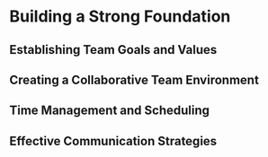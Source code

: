 # Building a Strong Foundation

## Establishing Team Goals and Values

## Creating a Collaborative Team Environment

## Time Management and Scheduling

## Effective Communication Strategies